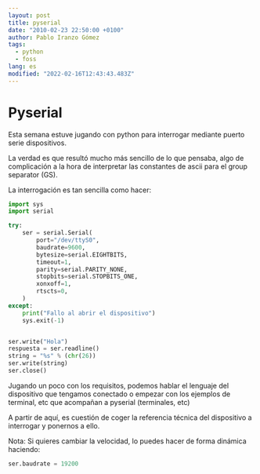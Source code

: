 ```yaml
---
layout: post
title: pyserial
date: "2010-02-23 22:50:00 +0100"
author: Pablo Iranzo Gómez
tags:
  - python
  - foss
lang: es
modified: "2022-02-16T12:43:43.483Z"
---
```


# Pyserial

Esta semana estuve jugando con python para interrogar mediante puerto serie dispositivos.

La verdad es que resultó mucho más sencillo de lo que pensaba, algo de complicación a la hora de interpretar las constantes de ascii para el group separator (GS).

La interrogación es tan sencilla como hacer:

```python
import sys
import serial

try:
    ser = serial.Serial(
        port="/dev/ttyS0",
        baudrate=9600,
        bytesize=serial.EIGHTBITS,
        timeout=1,
        parity=serial.PARITY_NONE,
        stopbits=serial.STOPBITS_ONE,
        xonxoff=1,
        rtscts=0,
    )
except:
    print("Fallo al abrir el dispositivo")
    sys.exit(-1)


ser.write("Hola")
respuesta = ser.readline()
string = "%s" % (chr(26))
ser.write(string)
ser.close()
```

Jugando un poco con los requisitos, podemos hablar el lenguaje del dispositivo que tengamos conectado o empezar con los ejemplos de terminal, etc que acompañan a pyserial (terminales, etc)

A partir de aquí, es cuestión de coger la referencia técnica del dispositivo a interrogar y ponernos a ello.

Nota: Si quieres cambiar la velocidad, lo puedes hacer de forma dinámica haciendo:

```python
ser.baudrate = 19200
```
